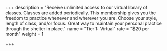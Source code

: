 +++
description = "Receive unlimited access to our virtual library of classes. Classes are added periodically. This membership gives you the freedom to practice whenever and wherever you are. Choose your style, length of class, and/or focus. Great way to maintain your personal practice through the shelter in place."
name = "Tier 1: Virtual"
rate = "$20 per month"
weight = 1

+++
